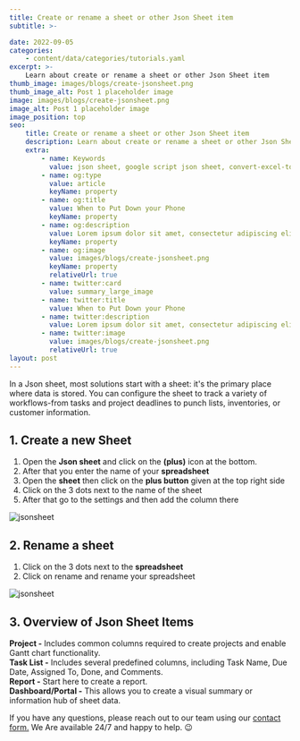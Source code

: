 ```yaml
---
title: Create or rename a sheet or other Json Sheet item
subtitle: >-

date: 2022-09-05
categories:
    - content/data/categories/tutorials.yaml
excerpt: >-
    Learn about create or rename a sheet or other Json Sheet item
thumb_image: images/blogs/create-jsonsheet.png
thumb_image_alt: Post 1 placeholder image
image: images/blogs/create-jsonsheet.png
image_alt: Post 1 placeholder image
image_position: top
seo:
    title: Create or rename a sheet or other Json Sheet item
    description: Learn about create or rename a sheet or other Json Sheet item
    extra:
        - name: Keywords
          value: json sheet, google script json sheet, convert-excel-to-json sheet, json sheetjs,json cheat sheet, google sheet to json, sheets json api, google sheet json api, json sheet builder, json cheat sheet pdf, json to sheet custom header, json schema cheat sheet, jsonpath cheat sheet, google sheet to json, json to google sheets
        - name: og:type
          value: article
          keyName: property
        - name: og:title
          value: When to Put Down your Phone
          keyName: property
        - name: og:description
          value: Lorem ipsum dolor sit amet, consectetur adipiscing elit
          keyName: property
        - name: og:image
          value: images/blogs/create-jsonsheet.png
          keyName: property
          relativeUrl: true
        - name: twitter:card
          value: summary_large_image
        - name: twitter:title
          value: When to Put Down your Phone
        - name: twitter:description
          value: Lorem ipsum dolor sit amet, consectetur adipiscing elit
        - name: twitter:image
          value: images/blogs/create-jsonsheet.png
          relativeUrl: true
layout: post
---
```


In a Json sheet, most solutions start with a sheet: it's the primary place where data is stored. You can configure the sheet to track a variety of workflows-from tasks and project deadlines to punch lists, inventories, or customer information.

## 1. Create a new Sheet

1. Open the <b>Json sheet</b> and click on the <b>(plus)</b> icon at the bottom.
2. After that you enter the name of your <b>spreadsheet</b>
3. Open the <b>sheet</b> then click on the <b>plus button</b> given at the top right side
4. Click on the 3 dots next to the name of the sheet
5. After that go to the settings and then add the column there

![jsonsheet](/images/blogs/create-jsonsheet-2.PNG)

## 2. Rename a sheet

1. Click on the 3 dots next to the <b>spreadsheet</b> 
2. Click on rename and rename your spreadsheet

![jsonsheet](/images/blogs/create-jsonsheet-1.PNG)

## 3. Overview of Json Sheet Items

<b>Project -</b> Includes common columns required to create projects and enable Gantt chart functionality.</br>
<b>Task List -</b> Includes several predefined columns, including Task Name, Due Date, Assigned To, Done, and Comments.</br>
<b>Report -</b> Start here to create a report.</br  >
<b>Dashboard/Portal -</b> This allows you to create a visual summary or information hub of sheet data.

If you have any questions, please reach out to our team using our <a href="https://jsonsheet.com/contact-us">contact form.</a> We Are available 24/7 and happy to help. 😉
